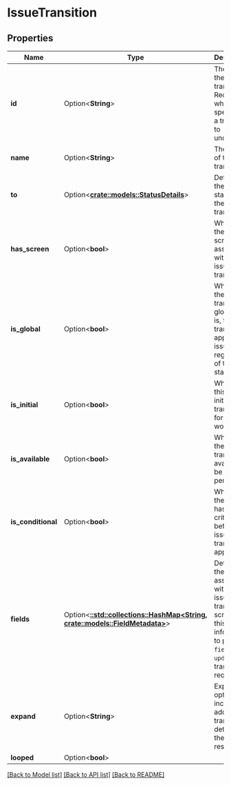 # IssueTransition

## Properties

Name | Type | Description | Notes
------------ | ------------- | ------------- | -------------
**id** | Option<**String**> | The ID of the issue transition. Required when specifying a transition to undertake. | [optional]
**name** | Option<**String**> | The name of the issue transition. | [optional][readonly]
**to** | Option<[**crate::models::StatusDetails**](StatusDetails.md)> | Details of the issue status after the transition. | [optional][readonly]
**has_screen** | Option<**bool**> | Whether there is a screen associated with the issue transition. | [optional][readonly]
**is_global** | Option<**bool**> | Whether the issue transition is global, that is, the transition is applied to issues regardless of their status. | [optional][readonly]
**is_initial** | Option<**bool**> | Whether this is the initial issue transition for the workflow. | [optional][readonly]
**is_available** | Option<**bool**> | Whether the transition is available to be performed. | [optional][readonly]
**is_conditional** | Option<**bool**> | Whether the issue has to meet criteria before the issue transition is applied. | [optional][readonly]
**fields** | Option<[**::std::collections::HashMap<String, crate::models::FieldMetadata>**](FieldMetadata.md)> | Details of the fields associated with the issue transition screen. Use this information to populate `fields` and `update` in a transition request. | [optional][readonly]
**expand** | Option<**String**> | Expand options that include additional transition details in the response. | [optional][readonly]
**looped** | Option<**bool**> |  | [optional]

[[Back to Model list]](../README.md#documentation-for-models) [[Back to API list]](../README.md#documentation-for-api-endpoints) [[Back to README]](../README.md)


